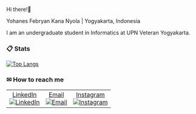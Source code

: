 Hi there!🙌

Yohanes Febryan Kana Nyola | Yogyakarta, Indonesia

I am an undergraduate student in Informatics at UPN Veteran Yogyakarta.

###  📋 Stats

[![Top Langs](https://github-readme-stats.vercel.app/api/top-langs/?username=ryankananyola&theme=material-palenight&layout=compact)](https://github.com/ryankananyola/)


###  ✉ How to reach me

<table border="0">
  <tr>
    <td align="center">
      <a href="https://www.linkedin.com/in/yohanesfebryan/">LinkedIn</a><br>
      <a href="https://www.linkedin.com/in/yohanesfebryan/">
        <img src="https://img.icons8.com/material-outlined/30/689d6a/linkedin.png" alt="LinkedIn"/>
      </a>
    </td>
    <td align="center">
      <a href="mailto:kananyolaryan@gmail.com">Email</a><br>
      <a href="mailto:kananyolaryan@gmail.com">
        <img src="https://img.icons8.com/material-outlined/30/689d6a/email.png" alt="Email"/>
      </a>
    </td>
    <td align="center">
      <a href="https://www.instagram.com/ryankananyola">Instagram</a><br>
      <a href="https://www.instagram.com/ryankananyola">
        <img src="https://img.icons8.com/material-outlined/30/689d6a/instagram.png" alt="Instagram"/>
      </a>
    </td>
  </tr>
</table>


<!---
ryankananyola/ryankananyola is a ✨ special ✨ repository because its `README.md` (this file) appears on your GitHub profile.
You can click the Preview link to take a look at your changes.
--->
